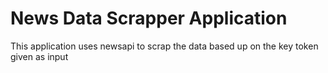 # News Data Scrapper Application 

This application uses newsapi to scrap the data based up on the key token given as input
